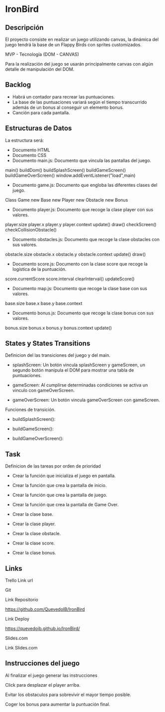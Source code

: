 <h1>IronBird</h1>

<h2>Descripción</h2>

El proyecto consiste en realizar un juego utilizando canvas, la dinámica del juego tendrá la base de un Flappy Birds con sprites customizados.

MVP - Tecnología (DOM - CANVAS)

Para la realización del juego se usarán principalmente canvas con algún detalle de manipulación del DOM.

<h2>Backlog</h2>

- Habrá un contador para recrear las puntuaciones.
- La base de las puntuaciones variará según el tiempo transcurrido además de un bonus al conseguir un elemento bonus.
- Canción para cada pantalla.

<h2>Estructuras de Datos</h2>

La estructura será:

- Documento HTML
- Documento CSS
- Documento main.js: Documento que vincula las pantallas del juego.

main()
buildDom()
buildSplashScreen()
buildGameScreen()
buildGameOverScreen()
window.addEventListener("load",main)


- Documento game.js: Documento que engloba las diferentes clases del juego.

Class Game
new Base
new Player
new Obstacle
new Bonus

- Documento player.js: Documento que recoge la clase player con sus valores.

player.size
player.x
player.y
player.context
update()
draw()
checkScreen()
checkCollisionObstacle()

- Documento obstacles.js: Documento que recoge la clase obstacles con sus valores.

obstacle.size
obstacle.x
obstacle.y
obstacle.context
update()
draw()


- Documento score.js: Documento con la clase score que recoge la logística de la puntuación.

score.currentScore
score.interval
clearInterval()
updateScore()

- Documento map.js: Documento que recoge la clase base con sus valores.

base.size
base.x
base.y
base.context

- Documento bonus.js: Documento que recoge la clase bonus con sus valores.

bonus.size
bonus.x
bonus.y
bonus.context
update()

<h2>States y States Transitions</h2>
Definicion del las transiciones del juego y del main.

- splashScreen: Un botón vincula splashScreen y gameScreen, un segundo botón manipula el DOM para mostrar una tabla de puntuaciones.

- gameScreen: Al cumplirse determinadas condiciones se activa un vinculo con gameOverScreen.

- gameOverScreen: Un botón vincula gameOverScreen con gameScreen.

Funciones de transición.

- buildSplashScreen():

- buildGameScreen():

- buildGameOverScreen():

<h2>Task</h2>
Definicion de las tareas por orden de prioridad

- Crear la función que inicializa el juego en pantalla.

- Crear la función que crea la pantalla de inicio.

- Crear la función que crea la pantalla de juego.

- Crear la función que crea la pantalla de Game Over.

- Crear la clase base.

- Crear la clase player.

- Crear la clase obstacle.

- Crear la clase score.

- Crear la clase bonus.

<h2>Links</h2>
Trello
Link url

Git

Link Repositorio

https://github.com/QuevedoIB/IronBird

Link Deploy

https://quevedoib.github.io/IronBird/

Slides.com

Link Slides.com

<h2>Instrucciones del juego</h2>
Al finalizar el juego generar las instrucciones

Click para desplazar el player arriba.

Evitar los obstaculos para sobrevivir el mayor tiempo posible.

Coger los bonus para aumentar la puntuación final.

